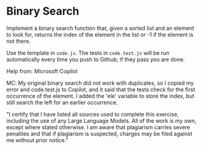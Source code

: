 # Binary Search

Implement a binary search function that, given a sorted list and an element to
look for, returns the index of the element in the list or -1 if the element is
not there.

Use the template in `code.js`. The tests in `code.test.js` will be run
automatically every time you push to Github; if they pass you are done.

Help from: Microsoft Copilot

MC: My original binary search did not work with duplicates, so I copied my
    error and code.test.js to Copilot, and it said that the tests check for 
    the first occurrence of the element. I added the 'ele' variable to store 
    the index, but still search the left for an earlier occurrence.

"I certify that I have listed all sources used to complete this exercise, including the use of any Large Language Models. All of the work is my own, except where stated otherwise. I am aware that plagiarism carries severe penalties and that if plagiarism is suspected, charges may be filed against me without prior notice."


